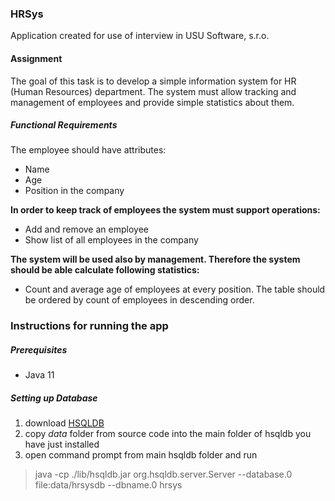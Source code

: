 ### HRSys
Application created for use of interview in USU Software, s.r.o.

#### Assignment
The goal of this task is to develop a simple information system for HR (Human Resources) department. The system must allow tracking and management of employees and provide simple statistics about them.

##### Functional Requirements
The employee should have attributes:
* Name
* Age
* Position in the company

**In order to keep track of employees the system must support operations:**
* Add and remove an employee
* Show list of all employees in the company

**The system will be used also by management. Therefore the system should be able calculate following statistics:**
* Count and average age of employees at every position. The table should be ordered by count of employees in descending order.

### Instructions for running the app

##### Prerequisites
* Java 11

##### Setting up Database
1. download [HSQLDB](https://sourceforge.net/projects/hsqldb/files/)
2. copy *data* folder from source code into the main folder of hsqldb you have just installed
3. open command prompt from main hsqldb folder and run 
> java -cp ./lib/hsqldb.jar org.hsqldb.server.Server --database.0 file:data/hrsysdb --dbname.0 hrsys
